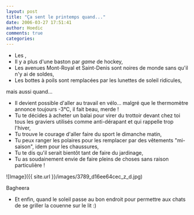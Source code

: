 ```yaml
---
layout: post
title: "Ça sent le printemps quand..."
date: 2006-03-27 17:51:41
author: Hoedic
comments: true
categories: 
---
```



- Les ,
-  Il y a plus d'une baston par *game* de hockey,
-  Les avenues Mont-Royal et Saint-Denis sont noires de monde sans qu'il n'y ai de soldes,
-  Les bottes à poils sont remplacées par les lunettes de soleil ridicules,

mais aussi quand...

-  Il devient possible d'aller au travail en vélo... malgré que le thermomètre annonce toujours -3°C, il fait beau, merde !
-  Tu te décides à acheter un balai pour virer du trottoir devant chez toi tous les graviers utilisés comme anti-dérapant et qui rappelle trop l'hiver,
-  Tu trouve le courage d'aller faire du sport le dimanche matin,
-  Tu peux ranger les polaires pour les remplacer par des vêtements "mi-saison", idem pour les chaussures,
-  Tu te dis qu'il serait bientôt tant de faire du jardinage,
-  Tu as soudainement envie de faire pleins de choses sans raison particulière !

![Image]({{ site.url }}/images/3789_d16ee64cec_z_d.jpg)
<div class="photoattrib">Bagheera</div>


-  Et enfin, quand le soleil passe au bon endroit pour permettre aux chats de se griller la couenne sur le lit :)